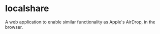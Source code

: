 # localshare
A web application to enable similar functionality as Apple's AirDrop, in the browser. 

